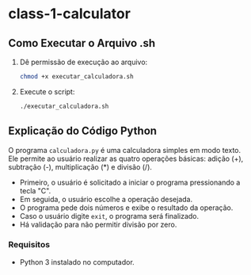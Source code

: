 # class-1-calculator

## Como Executar o Arquivo .sh

1. Dê permissão de execução ao arquivo:
   ```bash
   chmod +x executar_calculadora.sh
   ```

2. Execute o script:
   ```bash
   ./executar_calculadora.sh
   ```

## Explicação do Código Python

O programa `calculadora.py` é uma calculadora simples em modo texto.  
Ele permite ao usuário realizar as quatro operações básicas: adição (+), subtração (-), multiplicação (*) e divisão (/).

- Primeiro, o usuário é solicitado a iniciar o programa pressionando a tecla "C".
- Em seguida, o usuário escolhe a operação desejada.
- O programa pede dois números e exibe o resultado da operação.
- Caso o usuário digite `exit`, o programa será finalizado.
- Há validação para não permitir divisão por zero.

### Requisitos

- Python 3 instalado no computador.
